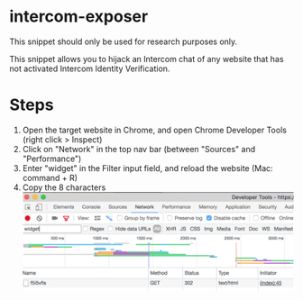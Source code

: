 # intercom-exposer

This snippet should only be used for research purposes only. 

This snippet allows you to hijack an Intercom chat of any website that has not activated Intercom Identity Verification.

# Steps

1) Open the target website in Chrome, and open Chrome Developer Tools (right click > Inspect)
2) Click on "Network" in the top nav bar (between "Sources" and "Performance")
3) Enter "widget" in the Filter input field, and reload the website (Mac: command + R)
4) Copy the 8 characters
![alt text](./assets/img/1-widget.png)

